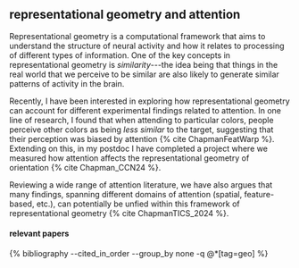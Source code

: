 ## representational geometry and attention

Representational geometry is a computational framework that aims to understand the structure of neural activity and how it relates to processing of different types of information.
One of the key concepts in representational geometry is _similarity_---the idea being that things in the real world that we perceive to be similar are also likely to generate similar patterns of activity in the brain.

Recently, I have been interested in exploring how representational geometry can account for different experimental findings related to attention.
In one line of research, I found that when attending to particular colors, people perceive other colors as being _less similar_ to the target, suggesting that their perception was biased by attention {% cite ChapmanFeatWarp %}.
Extending on this, in my postdoc I have completed a project where we measured how attention affects the representational geometry of orientation {% cite Chapman_CCN24 %}.

Reviewing a wide range of attention literature, we have also argues that many findings, spanning different domains of attention (spatial, feature-based, etc.), can potentially be unfied within this framework of representational geometry {% cite ChapmanTICS_2024 %}.

#### relevant papers

<div class="publications">
	{% bibliography --cited_in_order --group_by none -q @*[tag=geo] %}
</div>

